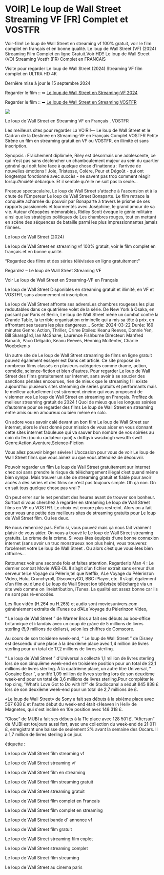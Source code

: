 # VOIR] Le loup de Wall Street Streaming VF [FR] Complet et VOSTFR

Voir-film! Le loup de Wall Street en streaming vf 100% gratuit, voir le film complet en français et en bonne qualité. Le loup de Wall Street (VF) (2024) Streaming Film Complet en ligne Gratuit.Voir HD!! Le loup de Wall Street (VO) Streaming Vostfr (FR) Complet en FRANCAIS

Visite pour regarder Le loup de Wall Street (2024) Streaming VF film complet en ULTRA HD 4K

Dernière mise à jour le 15 septembre 2024

Regarder le film :: ➥ [Le loup de Wall Street en Streaming-VF 2024](https://t.co/wOkKWun9vG)

Regarder le film :: ➥ [Le loup de Wall Street en Streaming VOSTFR](https://t.co/wOkKWun9vG)

<img src="https://image.tmdb.org/t/p/original/dQIQZbJXn1pflQw3nwvXLJX0dHa.jpg">


Le loup de Wall Street en Streaming VF en Français , VOSTFR

Les meilleurs sites pour regarder La VOIR!!— Le loup de Wall Street et le Cadran de la Destinée en Streaming-VF en Français Complet VOSTFR Petite Sirène un film en streaming gratuit en VF ou VOSTFR, en illimité et sans inscription.

Synopsis : Fraichement diplômée, Riley est désormais une adolescente, ce qui n’est pas sans déclencher un chamboulement majeur au sein du quartier général qui doit faire face à quelque chose d’inattendu : l’arrivée de nouvelles émotions ! Joie, Tristesse, Colère, Peur et Dégoût - qui ont longtemps fonctionné avec succès - ne savent pas trop comment réagir lorsqu’Anxiété débarque. Et il semble qu'elle ne soit pas la seule...

Fresque spectaculaire, Le loup de Wall Street s'attache à l'ascension et à la chute de l'Empereur Le loup de Wall Street Bonaparte. Le film retrace la conquête acharnée du pouvoir par Bonaparte à travers le prisme de ses rapports passionnels et tourmentés avec Joséphine, le grand amour de sa vie. Auteur d'épopées mémorables, Ridley Scott évoque le génie militaire ainsi que les stratégies politiques de Les chambres rouges, tout en mettant en scène des séquences de bataille parmi les plus impressionnantes jamais filmées.

Le loup de Wall Street (2024)

Le loup de Wall Street en streaming vf 100% gratuit, voir le film complet en français et en bonne qualité.

“Regardez des films et des séries télévisées en ligne gratuitement”

Regardez – Le loup de Wall Street Streaming VF

Voir Le loup de Wall Street en Streaming-VF en Français

Le loup de Wall Street Disponibles en streaming gratuit et illimité, en VF et VOSTFR, sans abonnement ni inscription.

Le loup de Wall Street affronte ses adversLes chambres rougeses les plus redoutables dans ce quatrième volet de la série. De New York à Osaka, en passant par Paris et Berlin, Le loup de Wall Street mène un combat contre la Grande Table, la terrible organisation criminelle qui a mis sa tête à prix, en affrontant ses tueurs les plus dangereux... Sortie: 2024-03-22 Durée: 169 minutes Genre: Action, Thriller, Crime Etoiles: Keanu Reeves, Donnie Yen, Bill Skarsgård, Ian McShane, Laurence Fishburne Directeur: Manfred Banach, Paco Delgado, Keanu Reeves, Henning Molfenter, Charlie Woebcken.s

Un autre site de Le loup de Wall Street streaming de films en ligne gratuit pouvez également essayer est Dans cet article. Ce site propose de nombreux films classés en plusieurs catégories comme drame, action, comédie, science-fiction et bien d'autres. Pour regarder Le loup de Wall Street des films gratuitement sur Internet, sans avoir à se soucier des sanctions pénales encourues, rien de mieux que le streaming ! Il existe aujourd’hui plusieurs sites streaming de séries gratuits et performants mais le meilleur actuellement est sûrement cineinc qui vous proposent de visionner vos Le loup de Wall Street en streaming en Français. Profitez du meilleur streaming gratuit de 2024 ! Quoi de mieux que les longues soirées d’automne pour se regarder des films Le loup de Wall Street en streaming entre amis ou en amoureux ou bien même en solo.

On adore vous savoir calé devant un bon film Le loup de Wall Street sur internet, alors le s’est donné pour mission de vous aider en vous donnant cette sites internet fabuleuse qui va sauver bon nombre de vos soirées au coin du feu (ou du radiateur quoi).s drdfgvb wasdxcgh wesdfh swdf Genre:Action,Aventure,Science-Fiction

Vous allez pouvoir binger sévère ! L’occasion pour vous de voir Le loup de Wall Street films que vous aimez ou que vous attendiez de découvrir.

Pouvoir regarder un film Le loup de Wall Street gratuitement sur internet chez soi sans prendre le risque du téléchargement illégal c’est quand même bien sympa. Mais trouver un site de streaming gratuit et fiable pour avoir accès à des séries et des films ce n’est pas toujours simple. Oh ça non. On en sait tous quelque chose pas vrai ?

On peut errer sur le net pendant des heures avant de trouver son bonheur. Surtout si vous cherchez à regarder en streaming Le loup de Wall Street films en VF ou VOSTFR. Le choix est encore plus restreint. Alors on a fait pour vous une petite des meilleurs sites de streaming gratuits pour Le loup de Wall Street film. Ou les deux.

Ne nous remerciez pas. Enfin si, vous pouvez mais ça nous fait vraiment plaisir de vous aider. On vous a trouvé le Le loup de Wall Street streaming gratuits. La crème de la crème. Si vous êtes équipés d’une bonne connexion internet (sans avoir un truc monstrueux non plus hein), vous trouverez forcément votre Le loup de Wall Street . Ou alors c’est que vous êtes bien difficiles…

Retournez voir une seconde fois et faites attention. RegarderIp Man 4 : Le dernier combat Movie WEB-DL Il s’agit d’un fichier extrait sans erreur d’un serveur telLe Voyage du Pèlerin,tel que Netflix, ALe Voyage du Pèlerinzon Video, Hulu, Crunchyroll, DiscoveryGO, BBC iPlayer, etc. Il s’agit également d’un film ou d’une é Le loup de Wall Street ion télévisée téléchargé via un site web comme on lineistribution, iTunes. La qualité est assez bonne car ils ne sont pas ré-encodés.

Les flux vidéo (H.264 ou H.265) et audio sont moviesunivers.com généralement extraits de iTunes ou d’ALe Voyage du Pèlerinzon Video,

“ Le loup de Wall Street ” de Warner Bros a fait ses débuts au box-office britannique et irlandais avec un coup de grâce de 5 millions de livres sterling (5,9 millions de dollars), selon les chiffres de Comscore.

Au cours de son troisième week-end, “ Le loup de Wall Street ” de Disney est descendu d'une place à la deuxième place avec 1,4 million de livres sterling pour un total de 17,2 millions de livres sterling.

“ Le loup de Wall Street ” d'Universal a collecté 1,1 million de livres sterling lors de son cinquième week-end en troisième position pour un total de 22,1 millions de livres sterling. À la quatrième place, un autre titre Universal, “ Cocaine Bear ”, a sniffé 1,09 million de livres sterling lors de son deuxième week-end pour un total de 3,6 millions de livres sterling.Pour compléter le top cinq, “What’s Love Got to Do with It?” de Studiocanal a séduit 845 838 £ lors de son deuxième week-end pour un total de 2,7 millions de £.

«Le loup de Wall Street» de Sony a fait ses débuts à la sixième place avec 567 638 £ et l'autre début du week-end était «Heaven in Hell» de Magnetes, qui s'est incliné en 10e position avec 146 318 £.

“Close” de MUBI a fait ses débuts à la 11e place avec 128 501 £. “Aftersun” de MUBI est toujours aussi fort, avec une collection du week-end de 21 011 £, enregistrant une baisse de seulement 2% avant la semaine des Oscars. Il a 1,7 million de livres sterling à ce jour.

étiquette :

Le loup de Wall Street film streaming vf

Le loup de Wall Street streaming vf

Le loup de Wall Street film en streaming

Le loup de Wall Street film streaming gratuit

Le loup de Wall Street streaming gratuit

Le loup de Wall Street film complet en Francais

Le loup de Wall Street film complet en streaming

Le loup de Wall Street bande d` annonce vf

Le loup de Wall Street film gratuit

Le loup de Wall Street streaming film coplet

Le loup de Wall Street streaming complet

Le loup de Wall Street film streaming

Le loup de Wall Street au cinema paris
